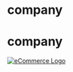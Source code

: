 <h1>company</h1> 

# company

[![eCommerce Logo](https://knackforge.com/wp-content/uploads/2022/11/Benefits-of-ReactJS.jpg)
](https://knackforge.com/wp-content/uploads/2022/11/Benefits-of-ReactJS.jpg)
